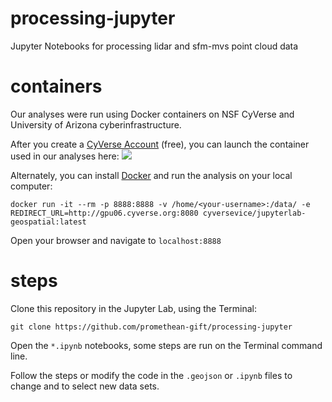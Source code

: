 # processing-jupyter

Jupyter Notebooks for processing lidar and sfm-mvs point cloud data

# containers

Our analyses were run using Docker containers on NSF CyVerse and University of Arizona cyberinfrastructure.

After you create a [CyVerse Account](https://user.cyverse.org/) (free), you can launch the container used in our analyses here: <a href="https://de.cyverse.org/de/?type=quick-launch&quick-launch-id=12f25023-b6b1-4f23-bbcc-49f0295da8c4&app-id=07e2b2e6-becd-11e9-b524-008cfa5ae621" target="_blank"><img src="https://de.cyverse.org/Powered-By-CyVerse-blue.svg"></a> 

Alternately, you can install [Docker](https://docker.com) and run the analysis on your local computer:

```
docker run -it --rm -p 8888:8888 -v /home/<your-username>:/data/ -e REDIRECT_URL=http://gpu06.cyverse.org:8080 cyversevice/jupyterlab-geospatial:latest
```

Open your browser and navigate to `localhost:8888`

# steps

Clone this repository in the Jupyter Lab, using the Terminal:

```
git clone https://github.com/promethean-gift/processing-jupyter
```

Open the `*.ipynb` notebooks, some steps are run on the Terminal command line.

Follow the steps or modify the code in the `.geojson` or `.ipynb` files to change and to select new data sets.
